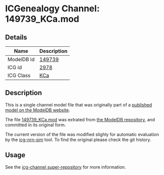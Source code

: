 # ICGenealogy Channel: 149739\_KCa.mod

## Details

Name | Description
---- | -----------
ModelDB id | [149739](http://senselab.med.yale.edu/ModelDB/ShowModel.cshtml?model=149739)
ICG id | [2978](http://icg.neurotheory.ox.ac.uk/channels/5/2978)
ICG Class | [KCa](http://icg.neurotheory.ox.ac.uk/channels/5)

## Description

This is a single channel model file that was originally part of a [published model on the ModelDB website](http://senselab.med.yale.edu/ModelDB/ShowModel.cshtml?model=149739).


The file [149739\_KCa.mod](149739_KCa.mod) was extrated from [the ModelDB repository](http://senselab.med.yale.edu/ModelDB/ShowModel.cshtml?model=149739), and committed in its original form.

The current version of the file was modified slighly for automatic evaluation by the [icg-nrn-sim](https://github.com/icgenealogy/icg-nrn-sim) tool. To find the original please check the git history.


## Usage

See the [icg-channel super-repository](https://github.com/icgenealogy/icg-channels) for more information.